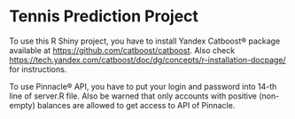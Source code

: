 # Tennis Prediction Project
To use this R Shiny project, you have to install Yandex Catboost® package available at https://github.com/catboost/catboost. Also check https://tech.yandex.com/catboost/doc/dg/concepts/r-installation-docpage/ for instructions.

To use Pinnacle® API, you have to put your login and password into 14-th line of server.R file. Also be warned that only accounts with positive (non-empty) balances are allowed to get access to API of Pinnacle.
